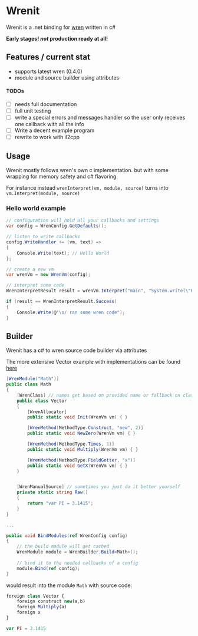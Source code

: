 # Wrenit

Wrenit is a .net binding for [wren](wren_site) written in c#

**Early stages! _not_ production ready at all!**

## Features / current stat

- supports latest wren (0.4.0)
- module and source builder using attributes

#### TODOs
- [ ] needs full documentation
- [ ] full unit testing
- [ ] write a special errors and messages handler so the user only receives one callback with all the info 
- [ ] Write a decent example program
- [ ] rewrite to work with il2cpp

## Usage

Wrenit mostly follows wren's own c implementation. but with some wrapping for memory safety and c# flavoring.

For instance instead `wrenInterpret(vm, module, source)` turns into `vm.Interpret(module, source)`

### Hello world example
```cs
// configuration will hold all your callbacks and settings 
var config = WrenConfig.GetDefaults();

// listen to write callbacks
config.WriteHandler += (vm, text) =>
{
	Console.Write(text); // Hello World
};

// create a new vm
var wrenVm = new WrenVm(config);

// interpret some code
WrenInterpretResult result = wrenVm.Interpret("main", "System.write(\"Hello World\")");

if (result == WrenInterpretResult.Success)
{
	Console.Write(@"\o/ ran some wren code");
}
```


## Builder

Wrenit has a c# to wren source code builder via attributes

The more extensive Vector example with implementations can be found [here](wrenit_vector)
```cs
[WrenModule("Math")]
public class Math
{
	[WrenClass] // names get based on provided name or fallback on class/method name 
	public class Vector
	{
		[WrenAllocator]
		public static void Init(WrenVm vm) { }

		[WrenMethod(MethodType.Construct, "new", 2)]
		public static void NewZero(WrenVm vm) { }

		[WrenMethod(MethodType.Times, 1)]
		public static void Multiply(WrenVm vm) { }

		[WrenMethod(MethodType.FieldGetter, "x")]
		public static void GetX(WrenVm vm) { }
	}


	[WrenManualSource] // sometimes you just do it better yourself
	private static string Raw()
	{
		return "var PI = 3.1415";
	}
}

...

public void BindModules(ref WrenConfig config)
{
	// the build module will get cached
	WrenModule module = WrenBuilder.Build<Math>();
	
	// bind it to the needed callbacks of a config
	module.Bind(ref config);
} 
```

would result into the module `Math` with source code:
```js
foreign class Vector {
	foreign construct new(a,b)
	foreign Multiply(a)
	foreign x
}

var PI = 3.1415
```

[wren_site]: https://wren.io
[wrenit_vector]: https://github.com/Orcolom/Wrenit/blob/main/Wrenit.Shared/Vector.cs

## 